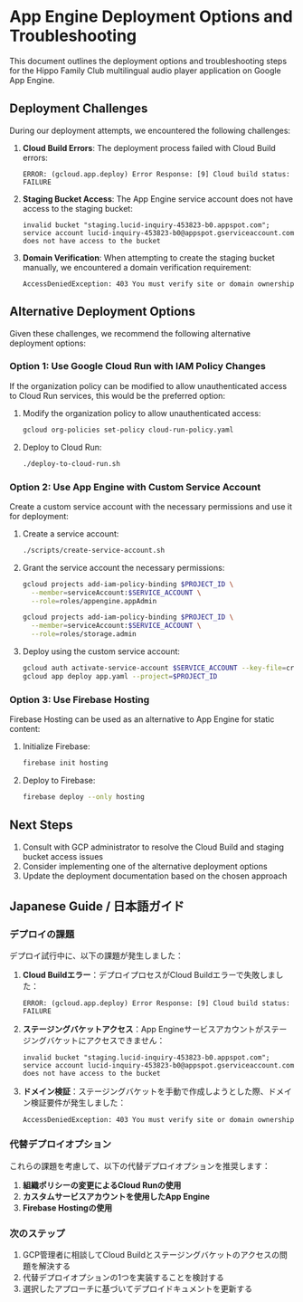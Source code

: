 # App Engine Deployment Options and Troubleshooting

This document outlines the deployment options and troubleshooting steps for the Hippo Family Club multilingual audio player application on Google App Engine.

## Deployment Challenges

During our deployment attempts, we encountered the following challenges:

1. **Cloud Build Errors**: The deployment process failed with Cloud Build errors:
   ```
   ERROR: (gcloud.app.deploy) Error Response: [9] Cloud build status: FAILURE
   ```

2. **Staging Bucket Access**: The App Engine service account does not have access to the staging bucket:
   ```
   invalid bucket "staging.lucid-inquiry-453823-b0.appspot.com"; service account lucid-inquiry-453823-b0@appspot.gserviceaccount.com does not have access to the bucket
   ```

3. **Domain Verification**: When attempting to create the staging bucket manually, we encountered a domain verification requirement:
   ```
   AccessDeniedException: 403 You must verify site or domain ownership
   ```

## Alternative Deployment Options

Given these challenges, we recommend the following alternative deployment options:

### Option 1: Use Google Cloud Run with IAM Policy Changes

If the organization policy can be modified to allow unauthenticated access to Cloud Run services, this would be the preferred option:

1. Modify the organization policy to allow unauthenticated access:
   ```bash
   gcloud org-policies set-policy cloud-run-policy.yaml
   ```

2. Deploy to Cloud Run:
   ```bash
   ./deploy-to-cloud-run.sh
   ```

### Option 2: Use App Engine with Custom Service Account

Create a custom service account with the necessary permissions and use it for deployment:

1. Create a service account:
   ```bash
   ./scripts/create-service-account.sh
   ```

2. Grant the service account the necessary permissions:
   ```bash
   gcloud projects add-iam-policy-binding $PROJECT_ID \
     --member=serviceAccount:$SERVICE_ACCOUNT \
     --role=roles/appengine.appAdmin
   
   gcloud projects add-iam-policy-binding $PROJECT_ID \
     --member=serviceAccount:$SERVICE_ACCOUNT \
     --role=roles/storage.admin
   ```

3. Deploy using the custom service account:
   ```bash
   gcloud auth activate-service-account $SERVICE_ACCOUNT --key-file=credentials/service-account-key.json
   gcloud app deploy app.yaml --project=$PROJECT_ID
   ```

### Option 3: Use Firebase Hosting

Firebase Hosting can be used as an alternative to App Engine for static content:

1. Initialize Firebase:
   ```bash
   firebase init hosting
   ```

2. Deploy to Firebase:
   ```bash
   firebase deploy --only hosting
   ```

## Next Steps

1. Consult with GCP administrator to resolve the Cloud Build and staging bucket access issues
2. Consider implementing one of the alternative deployment options
3. Update the deployment documentation based on the chosen approach

## Japanese Guide / 日本語ガイド

### デプロイの課題

デプロイ試行中に、以下の課題が発生しました：

1. **Cloud Buildエラー**：デプロイプロセスがCloud Buildエラーで失敗しました：
   ```
   ERROR: (gcloud.app.deploy) Error Response: [9] Cloud build status: FAILURE
   ```

2. **ステージングバケットアクセス**：App Engineサービスアカウントがステージングバケットにアクセスできません：
   ```
   invalid bucket "staging.lucid-inquiry-453823-b0.appspot.com"; service account lucid-inquiry-453823-b0@appspot.gserviceaccount.com does not have access to the bucket
   ```

3. **ドメイン検証**：ステージングバケットを手動で作成しようとした際、ドメイン検証要件が発生しました：
   ```
   AccessDeniedException: 403 You must verify site or domain ownership
   ```

### 代替デプロイオプション

これらの課題を考慮して、以下の代替デプロイオプションを推奨します：

1. **組織ポリシーの変更によるCloud Runの使用**
2. **カスタムサービスアカウントを使用したApp Engine**
3. **Firebase Hostingの使用**

### 次のステップ

1. GCP管理者に相談してCloud Buildとステージングバケットのアクセスの問題を解決する
2. 代替デプロイオプションの1つを実装することを検討する
3. 選択したアプローチに基づいてデプロイドキュメントを更新する
